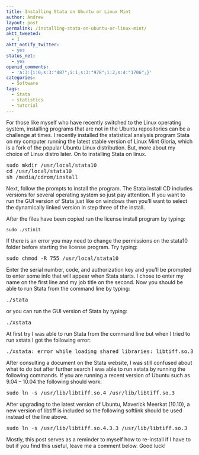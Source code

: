 ```yaml
---
title: Installing Stata on Ubuntu or Linux Mint
author: Andrew
layout: post
permalink: /installing-stata-on-ubuntu-or-linux-mint/
aktt_tweeted:
  - 1
aktt_notify_twitter:
  - yes
status_net:
  - yes
openid_comments:
  - 'a:3:{i:0;s:3:"487";i:1;s:3:"978";i:2;s:4:"1706";}'
categories:
  - Software
tags:
  - Stata
  - statistics
  - tutorial
---
```

For those like myself who have recently switched to the Linux operating system, installing programs that are not in the Ubuntu repositories can be a challenge at times. I recently installed the statistical analysis program Stata on my computer running the latest stable version of Linux Mint Gloria, which is a fork of the popular Ubuntu Linux distribution. But, more about my choice of Linux distro later. On to installing Stata on linux.

<pre class="brush: bash; title: ; notranslate" title="">sudo mkdir /usr/local/stata10
cd /usr/local/stata10
sh /media/cdrom/install
</pre>

Next, follow the prompts to install the program. The Stata install CD includes versions for several operating system so just pay attention. If you want to run the GUI version of Stata just like on windows then you&#8217;ll want to select the dynamically linked version in step three of the install.

After the files have been copied run the license install program by typing:

    sudo ./stinit

If there is an error you may need to change the permissions on the stata10 folder before starting the license program. Try typing:

<pre class="brush: bash; title: ; notranslate" title="">sudo chmod -R 755 /usr/local/stata10</pre>

Enter the serial number, code, and authorization key and you&#8217;ll be prompted to enter some info that will appear when Stata starts. I chose to enter my name on the first line and my job title on the second. Now you should be able to run Stata from the command line by typing:

<pre class="brush: bash; title: ; notranslate" title="">./stata</pre>

or you can run the GUI version of Stata by typing:

<pre class="brush: bash; title: ; notranslate" title="">./xstata</pre>

At first try I was able to run Stata from the command line but when I tried to run xstata I got the following error:

<pre class="brush: bash; title: ; notranslate" title="">./xstata: error while loading shared libraries: libtiff.so.3: cannot open shared object file: No such file or directory</pre>

After consulting a document on the Stata website, I was still confused about what to do but after further search I was able to run xstata by running the following commands. If you are running a recent version of Ubuntu such as 9.04 &#8211; 10.04 the following should work:

<pre class="brush: bash; title: ; notranslate" title="">sudo ln -s /usr/lib/libtiff.so.4 /usr/lib/libtiff.so.3</pre>

After upgrading to the latest version of Ubuntu, Maverick Meerkat (10.10), a new version of libtiff is included so the following softlink should be used instead of the line above.

<pre class="brush: bash; title: ; notranslate" title="">sudo ln -s /usr/lib/libtiff.so.4.3.3 /usr/lib/libtiff.so.3</pre>

Mostly, this post serves as a reminder to myself how to re-install if I have to but if you find this useful, leave me a comment below. Good luck!